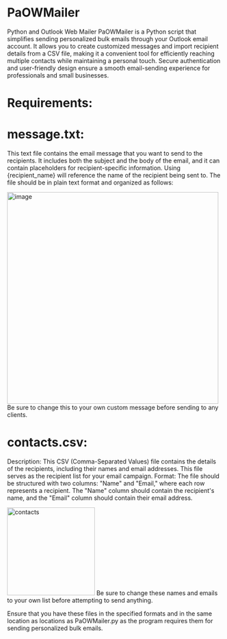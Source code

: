 # PaOWMailer
Python and Outlook Web Mailer
PaOWMailer is a Python script that simplifies sending personalized bulk emails through your Outlook email account. It allows you to create customized messages and import recipient details from a CSV file, making it a convenient tool for efficiently reaching multiple contacts while maintaining a personal touch. Secure authentication and user-friendly design ensure a smooth email-sending experience for professionals and small businesses.
# Requirements:

# message.txt:
This text file contains the email message that you want to send to the recipients. It includes both the subject and the body of the email, and it can contain placeholders for recipient-specific information. Using {recipient_name} will reference the name of the recipient being sent to.
The file should be in plain text format and organized as follows:

<img width="494" alt="image" src="https://github.com/l-urk/PaOWMailer/assets/112792604/36dbf696-260e-4c8d-8a6c-4162ac4240a6">
Be sure to change this to your own custom message before sending to any clients.

# contacts.csv:

Description: This CSV (Comma-Separated Values) file contains the details of the recipients, including their names and email addresses. This file serves as the recipient list for your email campaign.
Format: The file should be structured with two columns: "Name" and "Email," where each row represents a recipient. The "Name" column should contain the recipient's name, and the "Email" column should contain their email address.

<img width="205" alt="contacts" src="https://github.com/l-urk/PaOWMailer/assets/112792604/656e5c9e-3786-4204-bafe-914781067c6b">
Be sure to change these names and emails to your own list before attempting to send anything.

Ensure that you have these files in the specified formats and in the same location as locations as PaOWMailer.py as the program requires them for sending personalized bulk emails.
